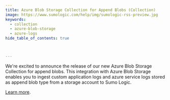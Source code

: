 ```yaml
---
title: Azure Blob Storage Collection for Append Blobs (Collection)
image: https://www.sumologic.com/help/img/sumologic-rss-preview.jpg
keywords:
  - collection
  - azure-blob-storage
  - azure-logs
hide_table_of_contents: true



---
```


We're excited to announce the release of our new Azure Blob Storage Collection for append blobs. This integration with Azure Blob Storage enables you to ingest custom application logs and azure service logs stored as append blob type from a storage account to Sumo Logic. 

[Learn more](/docs/send-data/collect-from-other-data-sources/azure-blob-storage/append-blob/).

